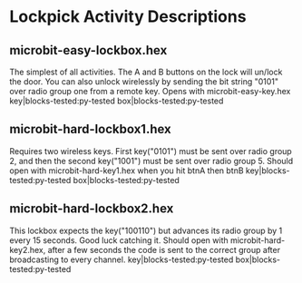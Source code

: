 # Lockpick Activity Descriptions

## microbit-easy-lockbox.hex
The simplest of all activities. The A and B buttons on the lock will un/lock the door. You can also unlock wirelessly by sending the bit string "0101" over radio group one from a remote key. Opens with microbit-easy-key.hex
key|blocks-tested:py-tested
box|blocks-tested:py-tested

## microbit-hard-lockbox1.hex
Requires two wireless keys. First key("0101") must be sent over radio group 2, and then the second key("1001") must be sent over radio group 5. Should open with microbit-hard-key1.hex when you hit btnA then btnB
key|blocks-tested:py-tested
box|blocks-tested:py-tested

## microbit-hard-lockbox2.hex
This lockbox expects the key("100110") but advances its radio group by 1 every 15 seconds. Good luck catching it. Should open with microbit-hard-key2.hex, after a few seconds the code is sent to the correct group after broadcasting to every channel.
key|blocks-tested:py-tested
box|blocks-tested:py-tested
